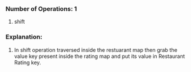 ### Number of Operations: 1

1. shift


### Explanation:

1. In shift operation traversed inside the restuarant map then grab the value key present inside the rating map and put its value in Restaurant Rating key.